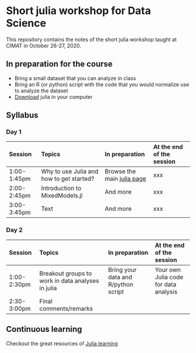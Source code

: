 # Short julia workshop for Data Science

This repository contains the notes of the short julia workshop taught at CIMAT in October 26-27, 2020.


## In preparation for the course
- Bring a small dataset that you can analyze in class
- Bring an R (or python) script with the code that you would normalize use to analyze the dataset
- [Download](https://julialang.org/) julia in your computer

## Syllabus

### Day 1

| Session     | Topics | In preparation     | At the end of the session |
| :---        |    :---  |  :--- | :--- |
| 1:00-1:45pm | Why to use Julia and how to get started? | Browse the main [julia page](https://julialang.org/)   | xxx |
| 2:00-2:45pm | Introduction to MixedModels.jl | And more      | xxx |
| 3:00-3:45pm | Text        | And more      | xxx |


### Day 2

| Session     | Topics | In preparation     | At the end of the session |
| :---        |    :---  |  :--- | :--- |
| 1:00-2:30pm | Breakout groups to work in data analyses in julia | Bring your data and R/python script | Your own Julia code for data analysis |
| 2:30-3:00pm | Final comments/remarks  |      |   |


## Continuous learning

Checkout the great resources of [Julia learning](https://julialang.org/learning/)